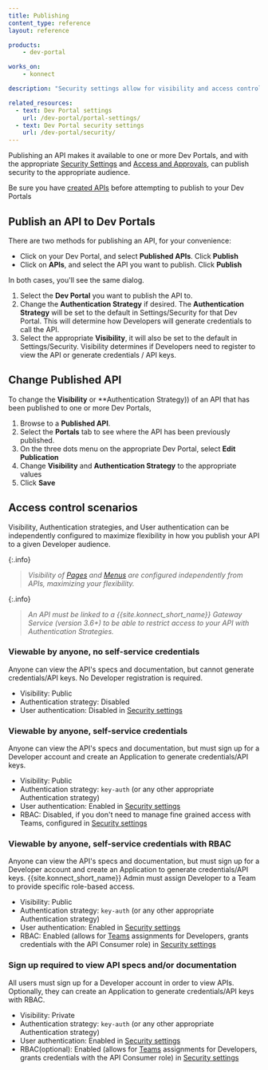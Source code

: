```yaml
---
title: Publishing
content_type: reference
layout: reference

products:
    - dev-portal

works_on:
    - konnect

description: "Security settings allow for visibility and access control around Developers accessing your Dev Portal."

related_resources:
  - text: Dev Portal settings
    url: /dev-portal/portal-settings/
  - text: Dev Portal security settings
    url: /dev-portal/security/
---
```




Publishing an API makes it available to one or more Dev Portals, and with the appropriate [Security Settings](/dev-portal/security-settings/) and [Access and Approvals](/dev-portal/access-and-approval/), can publish security to the appropriate audience.

Be sure you have [created APIs](/dev-portal/apis) before attempting to publish to your Dev Portals

## Publish an API to Dev Portals

There are two methods for publishing an API, for your convenience:
* Click on your Dev Portal, and select **Published APIs**. Click **Publish**
* Click on **APIs**, and select the API you want to publish. Click **Publish**

In both cases, you'll see the same dialog. 

1. Select the **Dev Portal** you want to publish the API to.
2. Change the **Authentication Strategy** if desired. The **Authentication Strategy** will be set to the default in Settings/Security for that Dev Portal. This will determine how Developers will generate credentials to call the API.
3. Select the appropriate **Visibility**, it will also be set to the default in Settings/Security. Visibility determines if Developers need to register to view the API or generate credentials / API keys. 

## Change Published API

To change the **Visibility** or **Authentication Strategy)) of an API that has been published to one or more Dev Portals, 

1. Browse to a **Published API**.
2. Select the **Portals** tab to see where the API has been previously published.
3. On the three dots menu on the appropriate Dev Portal, select **Edit Publication**
4. Change **Visibility** and **Authentication Strategy** to the appropriate values
5. Click **Save**

## Access control scenarios

Visibility, Authentication strategies, and User authentication can be independently configured to maximize flexibility in how you publish your API to a given Developer audience.

{:.info}
> *Visibility of [Pages](/dev-portal/custom-pages/) and [Menus](/dev-portal/portal-customization.md) are configured independently from APIs, maximizing your flexibility.*

{:.info}
> *An API must be linked to a {{site.konnect_short_name}} Gateway Service (version 3.6+) to be able to restrict access to your API with Authentication Strategies.*

### Viewable by anyone, no self-service credentials
Anyone can view the API's specs and documentation, but cannot generate credentials/API keys. No Developer registration is required.
  * Visibility: Public
  * Authentication strategy: Disabled
  * User authentication: Disabled in [Security settings](/dev-portal/security-settings/)

### Viewable by anyone, self-service credentials
Anyone can view the API's specs and documentation, but must sign up for a Developer account and create an Application to generate credentials/API keys.
  * Visibility: Public
  * Authentication strategy: `key-auth` (or any other appropriate Authentication strategy)
  * User authentication: Enabled in [Security settings](/dev-portal/security-settings/)
  * RBAC: Disabled, if you don't need to manage fine grained access with Teams, configured in [Security settings](/dev-portal/security-settings/)

### Viewable by anyone, self-service credentials with RBAC
Anyone can view the API's specs and documentation, but must sign up for a Developer account and create an Application to generate credentials/API keys. {{site.konnect_short_name}} Admin must assign Developer to a Team to provide specific role-based access.
  * Visibility: Public
  * Authentication strategy: `key-auth` (or any other appropriate Authentication strategy)
  * User authentication: Enabled in [Security settings](/dev-portal/security-settings/)
  * RBAC: Enabled (allows for [Teams](/dev-portal/access-and-approval) assignments for Developers, grants credentials with the API Consumer role)  in [Security settings](/dev-portal/security-settings/)

### Sign up required to view API specs and/or documentation
All users must sign up for a Developer account in order to view APIs. Optionally, they can create an Application to generate credentials/API keys with RBAC.
  * Visibility: Private
  * Authentication strategy: `key-auth` (or any other appropriate Authentication strategy)
  * User authentication: Enabled in [Security settings](/dev-portal/security-settings/)
  * RBAC(optional): Enabled (allows for [Teams](/dev-portal/access-and-approval) assignments for Developers, grants credentials with the API Consumer role)  in [Security settings](/dev-portal/security-settings/)
